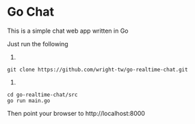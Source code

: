 # Go Chat

This is a simple chat web app written in Go

Just run the following

1.
```
git clone https://github.com/wright-tw/go-realtime-chat.git
```

1.
```
cd go-realtime-chat/src
go run main.go
```

Then point your browser to http://localhost:8000